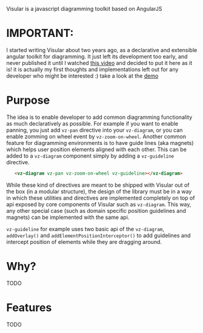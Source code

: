 Visular is a javascript diagramming toolkit based on AngularJS

# IMPORTANT:
I started writing Visular about two years ago, as a declarative and extensible
angular toolkit for diagramming. It just left its development too early, and never published it until I watched [this video](https://www.youtube.com/watch?v=0SARbwvhupQ&feature=youtu.be) and decided to put it here as it is!
it is actually my first thoughts and implementations left out for any developer who might be interested :) 
take a look at the [demo](https://alirezamirian.github.io/visular/demo/)

# Purpose
The idea is to enable developer to add common diagramming functionality as much declaratively as
possible. For example if you want to enable panning, you just add
`vz-pan` directive into your `vz-diagram`, or you can enable zomming on wheel event by 
`vz-zoom-on-wheel`. Another common feature for diagramming environments is to have guide lines 
(aka magnets) which helps user position elements aligned with each other. This can be added
to a `vz-diagram` component simply by adding a `vz-guideline` directive.

``` html
   <vz-diagram vz-pan vz-zoom-on-wheel vz-guideline></vz-diagram>
```

While these kind of directives are meant to be shipped with Visular out of the box (in a modular structure),
the design of the library must be in a way in which these utilities and directives are implemented completely on top of 
api exposed by core components of Visular such as `vz-diagram`. This way, any other special case (such as domain 
specific position guidelines and magnets) can be implemented with the same api.

`vz-guideline` for example uses two basic api of the `vz-diagram`, `addOverlay()` and `addElementPositionInterceptor()` 
to add guidelines and intercept position of elements while they are dragging around.

# Why?
TODO
# Features
TODO
